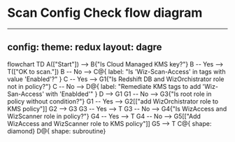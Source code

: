# Scan Config Check flow diagram

---
config:
  theme: redux
  layout: dagre
---
flowchart TD
    A(["Start"]) --> B{"Is Cloud Managed KMS key?"}
    B -- Yes --> T(["OK to scan."])
    B -- No --> C@{ label: "Is 'Wiz-Scan-Access' in tags with value 'Enabled'?" }
    C -- Yes --> G1{"Is Redshift DB and WizOrchistrator role not in policy?"}
    C -- No --> D@{ label: "Remediate KMS tags to add 'Wiz-San-Access' with 'Enablded'" }
    D --> G1
    G1 -- No --> G3{"Is root role in policy without condition?"}
    G1 -- Yes --> G2[["add WizOrchistrator role to KMS policy"]]
    G2 --> G3
    G3 -- Yes --> T
    G3 -- No --> G4{"Is WizAccess and WizScanner role in policy?"}
    G4 -- Yes --> T
    G4 -- No --> G5[["Add WizAccess and WizScanner role to KMS policy"]]
    G5 --> T
    C@{ shape: diamond}
    D@{ shape: subroutine}
